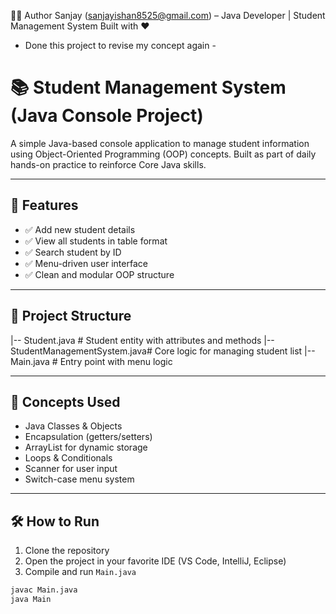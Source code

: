 🧑‍💻 Author
Sanjay (sanjayishan8525@gmail.com) – Java Developer | Student Management System Built with ❤️

- Done this project to revise my concept again -

# 📚 Student Management System (Java Console Project)

A simple Java-based console application to manage student information using Object-Oriented Programming (OOP) concepts. Built as part of daily hands-on practice to reinforce Core Java skills.

---

## 🚀 Features

- ✅ Add new student details  
- ✅ View all students in table format  
- ✅ Search student by ID  
- ✅ Menu-driven user interface  
- ✅ Clean and modular OOP structure  

---

## 📁 Project Structure

|-- Student.java # Student entity with attributes and methods
|-- StudentManagementSystem.java# Core logic for managing student list
|-- Main.java # Entry point with menu logic


---

## 🧠 Concepts Used

- Java Classes & Objects  
- Encapsulation (getters/setters)  
- ArrayList for dynamic storage  
- Loops & Conditionals  
- Scanner for user input  
- Switch-case menu system  

---

## 🛠️ How to Run

1. Clone the repository  
2. Open the project in your favorite IDE (VS Code, IntelliJ, Eclipse)  
3. Compile and run `Main.java`

```bash
javac Main.java
java Main


